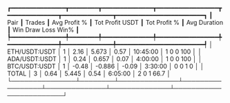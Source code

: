 ┏━━━━━━━━━━━━━━━┳━━━━━━━━┳━━━━━━━━━━━━━━┳━━━━━━━━━━━━━━━━━┳━━━━━━━━━━━━━━┳━━━━━━━━━━━━━━┳━━━━━━━━━━━━━━━━━━━━━━━━┓
┃          Pair ┃ Trades ┃ Avg Profit % ┃ Tot Profit USDT ┃ Tot Profit % ┃ Avg Duration ┃  Win  Draw  Loss  Win% ┃
┡━━━━━━━━━━━━━━━╇━━━━━━━━╇━━━━━━━━━━━━━━╇━━━━━━━━━━━━━━━━━╇━━━━━━━━━━━━━━╇━━━━━━━━━━━━━━╇━━━━━━━━━━━━━━━━━━━━━━━━┩
│ ETH/USDT:USDT │      1 │         2.16 │           5.673 │         0.57 │     10:45:00 │    1     0     0   100 │
│ ADA/USDT:USDT │      1 │         0.24 │           0.657 │         0.07 │      4:00:00 │    1     0     0   100 │
│ BTC/USDT:USDT │      1 │        -0.48 │          -0.886 │        -0.09 │      3:30:00 │    0     0     1     0 │
│         TOTAL │      3 │         0.64 │           5.445 │         0.54 │      6:05:00 │    2     0     1  66.7 │
└───────────────┴────────┴──────────────┴─────────────────┴──────────────┴──────────────┴────────────────────────┘
